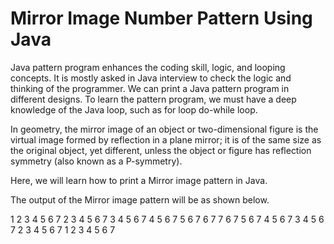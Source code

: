 # Mirror Image Number Pattern Using Java

Java pattern program enhances the coding skill, logic, and looping concepts. It is mostly asked in Java interview to check the logic and thinking of the programmer. We can print a Java pattern program in different designs. To learn the pattern program, we must have a deep knowledge of the Java loop, such as for loop do-while loop. 

In geometry, the mirror image of an object or two-dimensional figure is the virtual image formed by reflection in a plane mirror; it is of the same size as the original object, yet different, unless the object or figure has reflection symmetry (also known as a P-symmetry).

Here, we will learn how to print a Mirror image pattern in Java.

The output of the Mirror image pattern will be as shown below.


1 2 3 4 5 6 7 
 2 3 4 5 6 7 
  3 4 5 6 7 
   4 5 6 7 
    5 6 7 
     6 7 
      7 
     6 7 
    5 6 7 
   4 5 6 7 
  3 4 5 6 7 
 2 3 4 5 6 7 
1 2 3 4 5 6 7 

